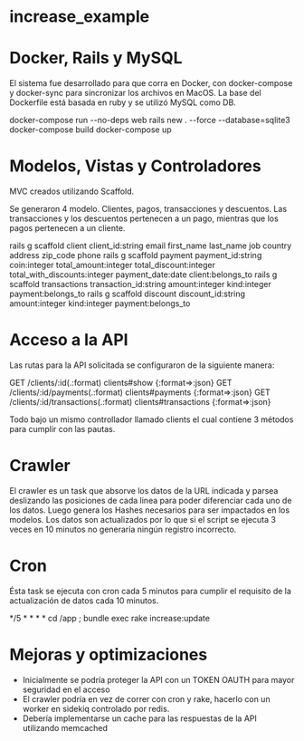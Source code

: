 # increase_example

# Docker, Rails y MySQL

El sistema fue desarrollado para que corra en Docker, con docker-compose y docker-sync para sincronizar los archivos en MacOS. La base del Dockerfile está basada en ruby y se utilizó MySQL como DB.

docker-compose run --no-deps web rails new . --force --database=sqlite3
docker-compose build
docker-compose up

# Modelos, Vistas y Controladores

MVC creados utilizando Scaffold.

Se generaron 4 modelo. Clientes, pagos, transacciones y descuentos. Las transacciones y los descuentos pertenecen a un pago, mientras que los pagos pertenecen a un cliente.

rails g scaffold client client_id:string email first_name last_name job country address zip_code phone
rails g scaffold payment payment_id:string coin:integer total_amount:integer total_discount:integer total_with_discounts:integer payment_date:date client:belongs_to
rails g scaffold transactions transaction_id:string amount:integer kind:integer payment:belongs_to
rails g scaffold discount discount_id:string amount:integer kind:integer payment:belongs_to

# Acceso a la API

Las rutas para la API solicitada se configuraron de la siguiente manera:

GET  /clients/:id(.:format)              clients#show {:format=>:json}
GET  /clients/:id/payments(.:format)     clients#payments {:format=>:json}
GET  /clients/:id/transactions(.:format) clients#transactions {:format=>:json}

Todo bajo un mismo controllador llamado clients el cual contiene 3 métodos para cumplir con las pautas.

# Crawler

El crawler es un task que absorve los datos de la URL indicada y parsea deslizando las posiciones de cada linea para poder diferenciar cada uno de los datos. Luego genera los Hashes necesarios para ser impactados en los modelos. Los datos son actualizados por lo que si el script se ejecuta 3 veces en 10 minutos no generaría ningún registro incorrecto.

# Cron

Ésta task se ejecuta con cron cada 5 minutos para cumplir el requisito de la actualización de datos cada 10 minutos.

*/5 * * * * cd /app ; bundle exec rake increase:update

# Mejoras y optimizaciones

- Inicialmente se podría proteger la API con un TOKEN OAUTH para mayor seguridad en el acceso
- El crawler podría en vez de correr con cron y rake, hacerlo con un worker en sidekiq controlado por redis.
- Debería implementarse un cache para las respuestas de la API utilizando memcached
